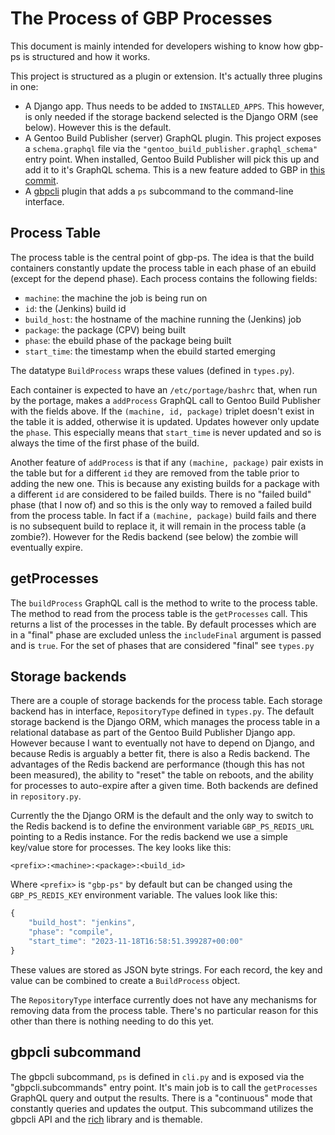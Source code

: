 # The Process of GBP Processes

This document is mainly intended for developers wishing to know how gbp-ps is
structured and how it works.

This project is structured as a plugin or extension. It's actually three
plugins in one:

- A Django app. Thus needs to be added to `INSTALLED_APPS`. This however, is
  only needed if the storage backend selected is the Django ORM (see below).
  However this is the default.
- A Gentoo Build Publisher (server) GraphQL plugin. This project exposes a
  `schema.graphql` file via the `"gentoo_build_publisher.graphql_schema"`
  entry point. When installed, Gentoo Build Publisher will pick this up and
  add it to it's GraphQL schema.  This is a new feature added to GBP in [this
  commit](https://tinyurl.com/3nc7ase9).
- A [gbpcli](https://github.com/enku/gbpcli) plugin that adds a `ps`
  subcommand to the command-line interface.


## Process Table

The process table is the central point of gbp-ps.  The idea is that the build
containers constantly update the process table in each phase of an ebuild
(except for the depend phase).  Each process contains the following fields:

- `machine`: the machine the job is being run on
- `id`: the (Jenkins) build id
- `build_host`: the hostname of the machine running the (Jenkins) job
- `package`: the package (CPV) being built
- `phase`: the ebuild phase of the package being built
- `start_time`: the timestamp when the ebuild started emerging

The datatype `BuildProcess` wraps these values (defined in `types.py`).

Each container is expected to have an `/etc/portage/bashrc` that, when run by
the portage, makes a `addProcess` GraphQL call to Gentoo Build Publisher with
the fields above.  If the `(machine, id, package)` triplet doesn't exist in
the table it is added, otherwise it is updated. Updates however only update
the `phase`. This especially means that `start_time` is never updated and so
is always the time of the first phase of the build.

Another feature of `addProcess` is that if any `(machine, package)` pair
exists in the table but for a different `id` they are removed from the table
prior to adding the new one. This is because any existing builds for a package
with a different `id` are considered to be failed builds. There is no "failed
build" phase (that I now of) and so this is the only way to removed a failed
build from the process table. In fact if a `(machine, package)` build fails
and there is no subsequent build to replace it, it will remain in the process
table (a zombie?). However for the Redis backend (see below) the zombie will
eventually expire.


## getProcesses

The `buildProcess` GraphQL call is the method to write to the process table.
The method to read from the process table is the `getProcesses` call. This
returns a list of the processes in the table. By default processes which are
in a "final" phase are excluded unless the `includeFinal` argument is passed
and is `true`. For the set of phases that are considered "final" see
`types.py`


## Storage backends

There are a couple of storage backends for the process table. Each storage
backend has in interface, `RepositoryType` defined in `types.py`. The default
storage backend is the Django ORM, which manages the process table in a
relational database as part of the Gentoo Build Publisher Django app.  However
because I want to eventually not have to depend on Django, and because Redis
is arguably a better fit, there is also a Redis backend. The advantages of the
Redis backend are performance (though this has not been measured), the ability
to "reset" the table on reboots, and the ability for processes to auto-expire
after a given time. Both backends are defined in `repository.py`. 

Currently the the Django ORM is the default and the only way to switch to the
Redis backend is to define the environment variable `GBP_PS_REDIS_URL`
pointing to a Redis instance. For the redis backend we use a simple key/value
store for processes. The key looks like this:

```
<prefix>:<machine>:<package>:<build_id>
```

Where `<prefix>` is `"gbp-ps"` by default but can be changed using the
`GBP_PS_REDIS_KEY` environment variable. The values look like this:

```javascript
{
    "build_host": "jenkins",
    "phase": "compile",
    "start_time": "2023-11-18T16:58:51.399287+00:00"
}
```

These values are stored as JSON byte strings. For each record, the key and
value can be combined to create a `BuildProcess` object.

The `RepositoryType` interface currently does not have any mechanisms for
removing data from the process table. There's no particular reason for this
other than there is nothing needing to do this yet.


## gbpcli subcommand

The gbpcli subcommand, `ps` is defined in `cli.py` and is exposed via the
"gbpcli.subcommands" entry point. It's main job is to call the `getProcesses`
GraphQL query and output the results. There is a "continuous" mode that
constantly queries and updates the output. This subcommand utilizes the gbpcli
API and the [rich](https://pypi.org/project/rich/) library and is themable.
